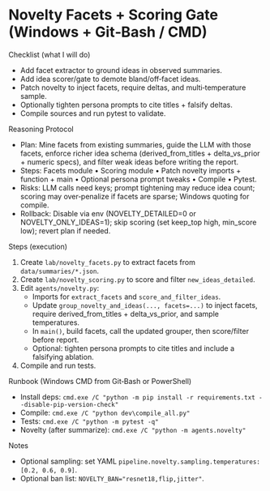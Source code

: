 # Novelty Facets + Scoring Gate (Windows + Git‑Bash / CMD)

Checklist (what I will do)

- Add facet extractor to ground ideas in observed summaries.
- Add idea scorer/gate to demote bland/off‑facet ideas.
- Patch novelty to inject facets, require deltas, and multi‑temperature sample.
- Optionally tighten persona prompts to cite titles + falsify deltas.
- Compile sources and run pytest to validate.

Reasoning Protocol

- Plan: Mine facets from existing summaries, guide the LLM with those facets, enforce richer idea schema (derived_from_titles + delta_vs_prior + numeric specs), and filter weak ideas before writing the report.
- Steps: Facets module • Scoring module • Patch novelty imports + function + main • Optional persona prompt tweaks • Compile • Pytest.
- Risks: LLM calls need keys; prompt tightening may reduce idea count; scoring may over‑penalize if facets are sparse; Windows quoting for compile.
- Rollback: Disable via env (NOVELTY_DETAILED=0 or NOVELTY_ONLY_IDEAS=1); skip scoring (set keep_top high, min_score low); revert plan if needed.

Steps (execution)

1) Create `lab/novelty_facets.py` to extract facets from `data/summaries/*.json`.
2) Create `lab/novelty_scoring.py` to score and filter `new_ideas_detailed`.
3) Edit `agents/novelty.py`:
   - Imports for `extract_facets` and `score_and_filter_ideas`.
   - Update `group_novelty_and_ideas(..., facets=...)` to inject facets, require derived_from_titles + delta_vs_prior, and sample temperatures.
   - In `main()`, build facets, call the updated grouper, then score/filter before report.
   - Optional: tighten persona prompts to cite titles and include a falsifying ablation.
4) Compile and run tests.

Runbook (Windows CMD from Git‑Bash or PowerShell)

- Install deps: `cmd.exe /C "python -m pip install -r requirements.txt --disable-pip-version-check"`
- Compile: `cmd.exe /C "python dev\compile_all.py"`
- Tests: `cmd.exe /C "python -m pytest -q"`
- Novelty (after summarize): `cmd.exe /C "python -m agents.novelty"`

Notes

- Optional sampling: set YAML `pipeline.novelty.sampling.temperatures: [0.2, 0.6, 0.9]`.
- Optional ban list: `NOVELTY_BAN="resnet18,flip,jitter"`.
